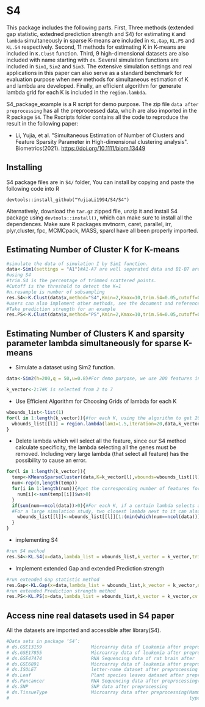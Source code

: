 # S4

This package includes the following parts. First, Three methods (extended gap statistic, extedned prediction strength and S4) for estimating `K` and `lambda` simultaneously in sparse K-means are included in `KL.Gap`, `KL.PS` and `KL.S4` respectively. Second, 11 methods for estimating K in K-means are included in `K.Clust` function. Third, 9 high-dimensional datasets are also included with name starting with `ds`. Several simulation functions are included in `Sim1`, `Sim2` and `Sim3`. The extensive simulation settings and real applications in this paper can also serve as a standard benchmark for evaluation purpose when new methods for simultaneous estimation of K and lambda are developed. Finally, an efficient algorithm for generate lambda grid for each K is included in the `region.lambda`.

S4_package_example is a R script for demo purpose. The zip file `data after preprocessing` has all the preprocessed data, whcih are also imported in the R package `S4`. The Rscripts folder contains all the code to reproduce the result in the following paper:
* Li, Yujia, et al. "Simultaneous Estimation of Number of Clusters and Feature Sparsity Parameter in High-dimensional clustering analysis". Biometrics(2021). https://doi.org/10.1111/biom.13449 

## Installing
S4 package files are in `S4/` folder, You can install by copying and paste the following code into R

```
devtools::install_github("YujiaLi1994/S4/S4")
```
Alternatively, download the `tar.gz` zipped file, unzip it and install S4 package using `devtools::install()`, which can make sure to install all the dependences. Make sure R packages mvtnorm, caret, parallel, irr, plyr,cluster, fpc, MCMCpack, MASS, sparcl have all been properly imported.


## Estimating Number of Cluster K for K-means
```r
#simulate the data of simulation I by Sim1 function.
data<-Sim1(settings = "A1")#A1-A7 are well separated data and B1-B7 are not-well separated data
#using S4
#trim.S4 is the percentage of trimmed scattered points.
#Cutoff is the threshold to detect the K=1
#n.resample is number of subsampling
res.S4<-K.Clust(data$x,method="S4",Kmin=2,Kmax=10,trim.S4=0.05,cutoff=0.8,n.resample=50)
#users can also implement other methods, see the document and reference for details.
#Take prediction strength for an example
res.PS<-K.Clust(data$x,method="PS",Kmin=2,Kmax=10,trim.S4=0.05,cutoff=0.8,n.resample=50)
``` 
## Estimating Number of Clusters K and sparsity parameter lambda simultaneously for sparse K-means
* Simulate a dataset using Sim2 function.

```r
data<-Sim2(h=200,q = 50,u=0.8)#For demo purpose, we use 200 features in total for fast result. 

k_vector<-2:7#K is selected from 2 to 7
```
* Use Efficient Algorithm for Choosing Grids of lambda for each K
```r
wbounds_list<-list(1)
for(l in 1:length(k_vector)){#for each K, using the algorithm to get 20 lambda.
  wbounds_list[[l]] = region.lambda(lam1=1.5,iteration=20,data,k_vector[l])
}
```
* Delete lambda which will select all the feature, since our S4 method calculate specificity, the lambda selecting all the genes must be removed. Including very large lambda (that select all feature) has the possibility to cause an error.
```r
for(l in 1:length(k_vector)){
  temp<-KMeansSparseCluster(data,K=k_vector[l],wbounds=wbounds_list[[l]],nstart=100)
  num<-rep(0,length(temp))
  for(i in 1:length(num)){#get the corresponding number of features for each K and each lambda
    num[i]<-sum(temp[[i]]$ws>0)
  }
  if(sum(num==ncol(data))>0){#For each K, if a certain lambda selects all features, delete it. 
  #For a large simulation study, two closest lambda next to it can also be removed to be conservative.
    wbounds_list[[l]]<-wbounds_list[[l]][1:(min(which(num==ncol(data)))-3)]
  }
}
```
* implementing S4
```r
#run S4 method
res.S4<-KL.S4(x=data,lambda_list = wbounds_list,k_vector = k_vector,trim =0.05,n.resample = 50,num.cores = 1)
```

* Implement extended Gap and extended Prediction strength
```r
#run extended Gap statistic method
res.Gap<-KL.Gap(x=data,lambda_list = wbounds_list,k_vector = k_vector,n.perm = 50,num.cores = 1)
#run extended Prediction strength method
res.PS<-KL.PS(x=data,lambda_list = wbounds_list,k_vector = k_vector,cv = 2,M=20,num.cores = 1,cutoff = 0.8)
```
## Access nine real datasets used in S4 paper
All the datasets are imported and accessible after library(S4).
```r
#Data sets in package ‘S4’:
# ds.GSE13159                  Microarray data of Leukemia after preprocessing(GSE13159)
# ds.GSE17855                  Microarray data of leukemia after preprocessing(GSE17855)
# ds.GSE47474                  RNA Sequencing data of rat brain after
# ds.GSE6891                   Microarray data of leukemia after preprocessing(GSE6891)
# ds.ISOLET                    letter-name dataset after preprocessing
# ds.Leaf                      Plant species leaves dataset after preprocessing
# ds.Pancancer                 RNA Sequencing data after preprocessing(Pancancer)
# ds.SNP                       SNP data after preprocessing
# ds.TissueType                Microarray data after preprocessing(Mammalian tissue
#                                                                  types dataset:)
```
